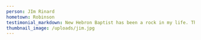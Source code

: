 ```yaml
---
person: JIm Rinard
hometown: Robinson
testimonial_markdown: New Hebron Baptist has been a rock in my life. They’ve helped me through tough times and given me a place to give back.
thumbnail_image: /uploads/jim.jpg
---
```

